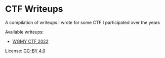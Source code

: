 # CTF Writeups
A compilation of writeups I wrote for some CTF I participated over the years

Available writeups:
- [WGMY CTF 2022](wgmy2022.md)

License: [CC-BY 4.0](https://creativecommons.org/licenses/by/4.0/)
